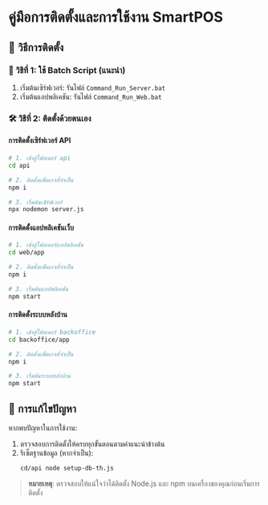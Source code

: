 # คู่มือการติดตั้งและการใช้งาน SmartPOS

## 📝 วิธีการติดตั้ง

### 🚀 วิธีที่ 1: ใช้ Batch Script (แนะนำ)

1. เริ่มต้นเซิร์ฟเวอร์: รันไฟล์ `Command_Run_Server.bat`
2. เริ่มต้นแอปพลิเคชัน: รันไฟล์ `Command_Run_Web.bat`

### 🛠️ วิธีที่ 2: ติดตั้งด้วยตนเอง

#### การติดตั้งเซิร์ฟเวอร์ API
```bash
# 1. เข้าสู่โฟลเดอร์ api
cd api

# 2. ติดตั้งแพ็คเกจที่จำเป็น
npm i

# 3. เริ่มต้นเซิร์ฟเวอร์
npx nodemon server.js
```

#### การติดตั้งแอปพลิเคชันเว็บ
```bash
# 1. เข้าสู่โฟลเดอร์แอปพลิเคชัน
cd web/app

# 2. ติดตั้งแพ็คเกจที่จำเป็น
npm i

# 3. เริ่มต้นแอปพลิเคชัน
npm start
```

#### การติดตั้งระบบหลังบ้าน
```bash
# 1. เข้าสู่โฟลเดอร์ backoffice
cd backoffice/app

# 2. ติดตั้งแพ็คเกจที่จำเป็น
npm i

# 3. เริ่มต้นระบบหลังบ้าน
npm start
```

## 🔧 การแก้ไขปัญหา

หากพบปัญหาในการใช้งาน:

1. ตรวจสอบการติดตั้งให้ครบทุกขั้นตอนตามคำแนะนำข้างต้น
2. รีเซ็ตฐานข้อมูล (หากจำเป็น):
    ```bash
    cd/api node setup-db-th.js
    ```

> **หมายเหตุ**: ตรวจสอบให้แน่ใจว่าได้ติดตั้ง Node.js และ npm บนเครื่องของคุณก่อนเริ่มการติดตั้ง
